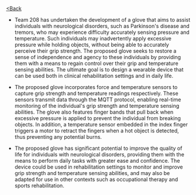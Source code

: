 [<Back](https://team-208-github-io.github.io/egr314-team208.github.io/)


* Team 208 has undertaken the development of a glove that aims to assist individuals with neurological disorders, such as Parkinson's disease and tremors, who may experience difficulty accurately sensing pressure and temperature. Such individuals may inadvertently apply excessive pressure while holding objects, without being able to accurately perceive their grip strength. The proposed glove seeks to restore a sense of independence and agency to these individuals by providing them with a means to regain control over their grip and temperature sensing abilities. The ultimate goal is to design a wearable device that can be used both in clinical rehabilitation settings and in daily life.

* The proposed glove incorporates force and temperature sensors to capture grip strength and temperature readings respectively. These sensors transmit data through the MQTT protocol, enabling real-time monitoring of the individual's grip strength and temperature sensing abilities. The glove also features finger bands that pull back when excessive pressure is applied to prevent the individual from breaking objects. In addition, a temperature sensor embedded in the index finger triggers a motor to retract the fingers when a hot object is detected, thus preventing any potential burns.

* The proposed glove has significant potential to improve the quality of life for individuals with neurological disorders, providing them with the means to perform daily tasks with greater ease and confidence. The device could be used in rehabilitation settings to monitor and improve grip strength and temperature sensing abilities, and may also be adapted for use in other contexts such as occupational therapy and sports rehabilitation.

